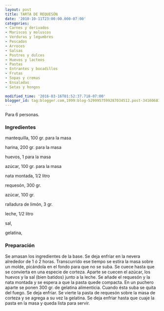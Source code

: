 ```yaml
---
layout: post
title: TARTA DE REQUESÓN
date: '2010-10-11T23:00:00.000-07:00'
categories:
- Carnes y derivados
- Mariscos y moluscos
- Verduras y legumbres
- Pescados
- Arroces
- Salsas
- Postres y dulces
- Huevos y lacteos
- Pastas
- Entrantes y bocadillos
- Frutas
- Sopas y cremas
- Ensaladas
- Setas y hongos
 
modified_time: '2016-03-16T01:52:37.718-07:00'
blogger_id: tag:blogger.com,1999:blog-5299957599287034512.post-3416068186444708526
---
```


Para 6 personas.

<h3>Ingredientes</h3>

mantequilla, 100 gr. para la masa

harina, 200 gr. para la masa

huevos, 1 para la masa

azúcar, 100 gr. para la masa

nata montada, 1/2 litro

requesón, 300 gr.

azúcar, 100 gr.

ralladura de limón, 3 gr.

leche, 1/2 litro

sal,

gelatina,

<h3>Preparación</h3>

Se amasan los ingredientes de la base. Se deja enfriar en la nevera alrededor de 1 ó 2 horas. Transcurrido ese tiempo se estira la masa sobre un molde, picándola en el fondo para que no se suba. Se cuece hasta que se convierta en una especie de corteza. Aparte se cuecen el azúcar, los huevos y la sal (bien batidos) junto a la leche. Se añade el requesón y la nata montada y se espera a que la pasta quede compacta. En un puchero aparte se ponen 300 gr. de gelatina alimenticia. Cuando ésta suba se quita del fuego. Se deja enfriar. Se vierte la pasta de requesón sobre la masa de corteza y se agrega a su vez la gelatina. Se deja enfriar hasta que cuaje la pasta en la masa y queda lista para servir.

